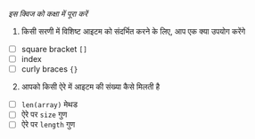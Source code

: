 _इस क्विज को कक्षा में पूरा करें_

1. किसी सरणी में विशिष्ट आइटम को संदर्भित करने के लिए, आप एक क्या उपयोग करेंगे

- [ ] square bracket `[]`
- [ ] index
- [ ] curly braces `{}`

2. आपको किसी ऐरे में आइटम की संख्या कैसे मिलती है

- [ ] `len(array)` मेथड
- [ ] ऐरे पर `size` गुण
- [ ] ऐरे पर `length` गुण
